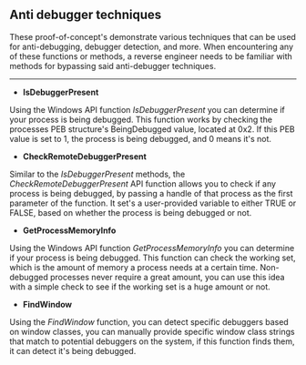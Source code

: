 ## Anti debugger techniques

These proof-of-concept's demonstrate various techniques that can be used for anti-debugging, debugger detection, and more. When encountering any of these functions or methods, a reverse engineer needs to be familiar with methods for bypassing said anti-debugger techniques.

----

- **IsDebuggerPresent**

Using the Windows API function *IsDebuggerPresent* you can determine if your process is being debugged. This function works by checking the processes PEB structure's BeingDebugged value, located at 0x2. If this PEB value is set to 1, the process is being debugged, and 0 means it's not.

- **CheckRemoteDebuggerPresent**

Similar to the *IsDebuggerPresent* methods, the *CheckRemoteDebuggerPresent* API function allows you to check if any process is being debugged, by passing a handle of that process as the first parameter of the function. It set's a user-provided variable to either TRUE or FALSE, based on whether the process is being debugged or not.

- **GetProcessMemoryInfo**

Using the Windows API function *GetProcessMemoryInfo* you can determine if your process is being debugged. This function can check the working set, which is the amount of memory a process needs at a certain time. Non-debugged processes never require a great amount, you can use this idea with a simple check to see if the working set is a huge amount or not.

- **FindWindow**

Using the *FindWindow* function, you can detect specific debuggers based on window classes, you can manually provide specific window class strings that match to potential debuggers on the system, if this function finds them, it can detect it's being debugged.
